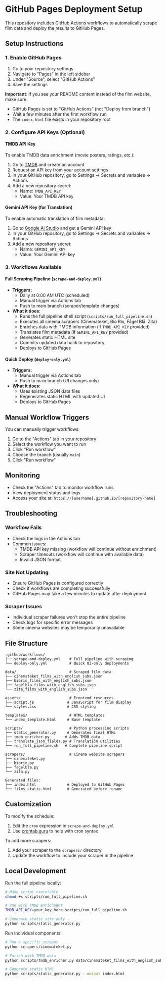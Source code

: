 # GitHub Pages Deployment Setup

This repository includes GitHub Actions workflows to automatically scrape film data and deploy the results to GitHub Pages.

## Setup Instructions

### 1. Enable GitHub Pages

1. Go to your repository settings
2. Navigate to "Pages" in the left sidebar
3. Under "Source", select "GitHub Actions"
4. Save the settings

**Important**: If you see your README content instead of the film website, make sure:
- GitHub Pages is set to "GitHub Actions" (not "Deploy from branch")
- Wait a few minutes after the first workflow run
- The `index.html` file exists in your repository root

### 2. Configure API Keys (Optional)

#### TMDB API Key
To enable TMDB data enrichment (movie posters, ratings, etc.):

1. Go to [TMDB](https://www.themoviedb.org/) and create an account
2. Request an API key from your account settings
3. In your GitHub repository, go to Settings → Secrets and variables → Actions
4. Add a new repository secret:
   - Name: `TMDB_API_KEY`
   - Value: Your TMDB API key

#### Gemini API Key (for Translation)
To enable automatic translation of film metadata:

1. Go to [Google AI Studio](https://aistudio.google.com/) and get a Gemini API key
2. In your GitHub repository, go to Settings → Secrets and variables → Actions
3. Add a new repository secret:
   - Name: `GEMINI_API_KEY`
   - Value: Your Gemini API key

### 3. Workflows Available

#### Full Scraping Pipeline (`scrape-and-deploy.yml`)
- **Triggers:** 
  - Daily at 6:00 AM UTC (scheduled)
  - Manual trigger via Actions tab
  - Push to main branch (scraper/template changes)
- **What it does:**
  - Runs the full pipeline shell script (`scripts/run_full_pipeline.sh`)
  - Executes all cinema scrapers (Cinemateket, Bio Rio, Fågel Blå, Zita)
  - Enriches data with TMDB information (if `TMDB_API_KEY` provided)
  - Translates film metadata (if `GEMINI_API_KEY` provided)
  - Generates static HTML site
  - Commits updated data back to repository
  - Deploys to GitHub Pages

#### Quick Deploy (`deploy-only.yml`)
- **Triggers:**
  - Manual trigger via Actions tab
  - Push to main branch (UI changes only)
- **What it does:**
  - Uses existing JSON data files
  - Regenerates static HTML with updated UI
  - Deploys to GitHub Pages

## Manual Workflow Triggers

You can manually trigger workflows:

1. Go to the "Actions" tab in your repository
2. Select the workflow you want to run
3. Click "Run workflow"
4. Choose the branch (usually `main`)
5. Click "Run workflow"

## Monitoring

- Check the "Actions" tab to monitor workflow runs
- View deployment status and logs
- Access your site at: `https://[username].github.io/[repository-name]`

## Troubleshooting

### Workflow Fails
- Check the logs in the Actions tab
- Common issues:
  - TMDB API key missing (workflow will continue without enrichment)
  - Scraper timeouts (workflow will continue with available data)
  - Invalid JSON format

### Site Not Updating
- Ensure GitHub Pages is configured correctly
- Check if workflows are completing successfully
- GitHub Pages may take a few minutes to update after deployment

### Scraper Issues
- Individual scraper failures won't stop the entire pipeline
- Check logs for specific error messages
- Some cinema websites may be temporarily unavailable

## File Structure

```
.github/workflows/
├── scrape-and-deploy.yml    # Full pipeline with scraping
└── deploy-only.yml          # Quick UI-only deployments

data/                        # Scraped film data
├── cinemateket_films_with_english_subs.json
├── biorio_films_with_english_subs.json
├── fagelbla_films_with_english_subs.json
└── zita_films_with_english_subs.json

assets/                      # Frontend resources
├── script.js               # JavaScript for film display
└── styles.css              # CSS styling

templates/                   # HTML templates
└── index_template.html     # Base template

scripts/                     # Python processing scripts
├── static_generator.py     # Generates final HTML
├── tmdb_enricher.py       # Adds TMDB data
├── translate_json_fields.py # Translation utilities
└── run_full_pipeline.sh   # Complete pipeline script

scrapers/                    # Cinema website scrapers
├── cinemateket.py
├── biorio.py
├── fagelbla.py
└── zita.py

Generated files:
├── index.html              # Deployed to GitHub Pages
└── films_static.html       # Generated before rename
```

## Customization

To modify the schedule:
1. Edit the `cron` expression in `scrape-and-deploy.yml`
2. Use [crontab.guru](https://crontab.guru/) to help with cron syntax

To add more scrapers:
1. Add your scraper to the `scrapers/` directory
2. Update the workflow to include your scraper in the pipeline

## Local Development

Run the full pipeline locally:
```bash
# Make script executable
chmod +x scripts/run_full_pipeline.sh

# Run with TMDB enrichment
TMDB_API_KEY=your_key_here scripts/run_full_pipeline.sh

# Generate static site only
python scripts/static_generator.py
```

Run individual components:
```bash
# Run a specific scraper
python scrapers/cinemateket.py

# Enrich with TMDB data
python scripts/tmdb_enricher.py data/cinemateket_films_with_english_subs.json

# Generate static HTML
python scripts/static_generator.py --output index.html
```